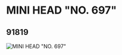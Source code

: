 # MINI HEAD "NO. 697"
## 91819
![MINI HEAD "NO. 697"](https://lc-www-live-s.legocdn.com/media/bricks/5/2/4587906.jpg)